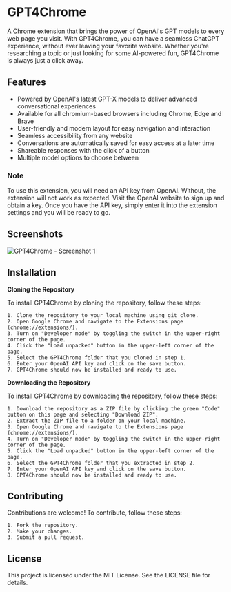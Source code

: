 # GPT4Chrome

A Chrome extension that brings the power of OpenAI's GPT models to every web page you visit. With GPT4Chrome, you can have a seamless ChatGPT experience, without ever leaving your favorite website. Whether you're researching a topic or just looking for some AI-powered fun, GPT4Chrome is always just a click away.

## Features

- Powered by OpenAI's latest GPT-X models to deliver advanced conversational experiences
- Available for all chromium-based browsers including Chrome, Edge and Brave
- User-friendly and modern layout for easy navigation and interaction
- Seamless accessibility from any website
- Conversations are automatically saved for easy access at a later time
- Shareable responses with the click of a button
- Multiple model options to choose between

### Note
To use this extension, you will need an API key from OpenAI. Without, the extension will not work as expected. Visit the OpenAI website to sign up and obtain a key. Once you have the API key, simply enter it into the extension settings and you will be ready to go.

## Screenshots
![GPT4Chrome - Screenshot 1](https://github.com/jessedi0n/gpt4chrome/blob/main/assets/images/gpt4chrome-preview-1.png)

## Installation

**Cloning the Repository**

To install GPT4Chrome by cloning the repository, follow these steps:

    1. Clone the repository to your local machine using git clone.
    2. Open Google Chrome and navigate to the Extensions page (chrome://extensions/).
    3. Turn on "Developer mode" by toggling the switch in the upper-right corner of the page.
    4. Click the "Load unpacked" button in the upper-left corner of the page.
    5. Select the GPT4Chrome folder that you cloned in step 1.
    6. Enter your OpenAI API key and click on the save button.
    7. GPT4Chrome should now be installed and ready to use.

**Downloading the Repository**

To install GPT4Chrome by downloading the repository, follow these steps:

    1. Download the repository as a ZIP file by clicking the green "Code" button on this page and selecting "Download ZIP".
    2. Extract the ZIP file to a folder on your local machine.
    3. Open Google Chrome and navigate to the Extensions page (chrome://extensions/).
    4. Turn on "Developer mode" by toggling the switch in the upper-right corner of the page.
    5. Click the "Load unpacked" button in the upper-left corner of the page.
    6. Select the GPT4Chrome folder that you extracted in step 2.
    7. Enter your OpenAI API key and click on the save button.
    8. GPT4Chrome should now be installed and ready to use.

## Contributing
Contributions are welcome! To contribute, follow these steps:

    1. Fork the repository.
    2. Make your changes.
    3. Submit a pull request.

## License
This project is licensed under the MIT License. See the LICENSE file for details.
